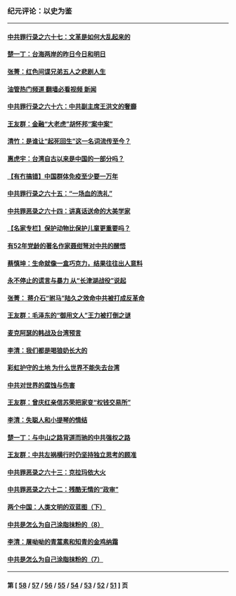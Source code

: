 ### 纪元评论：以史为鉴
---
#### [中共罪行录之六十七：文革是如何大乱起来的](../../pages/nsc1028/n13544416.md?02010330) 
#### [楚一丁：台海两岸的昨日今日和明日](../../pages/nsc1028/n13531468.md?02010330) 
#### [张菁：红色间谍兄弟五人之悲剧人生](../../pages/nsc1028/n13534128.md?02010330) 
#### [油管热门频道 翻墙必看视频 新闻](ok?02010330)
#### [中共罪行录之六十六：中共副主席王洪文的奢靡](../../pages/nsc1028/n13527941.md?02010330) 
#### [王友群：金融“大老虎”胡怀邦“案中案”](../../pages/nsc1028/n13523077.md?02010330) 
#### [清竹：是谁让“起死回生”这一名词流传至今？](../../pages/nsc1028/n13523254.md?02010330) 
#### [惠虎宇：台湾自古以来是中国的一部分吗？](../../pages/nsc1028/n13523034.md?02010330) 
#### [【有冇搞错】中国群体免疫至少要一万年](../../pages/nsc1028/n13516675.md?02010330) 
#### [中共罪行录之六十五：“一场血的洗礼”](../../pages/nsc1028/n13517785.md?02010330) 
#### [中共罪恶录之六十四：讲真话送命的大美学家](../../pages/nsc1028/n13512932.md?02010330) 
#### [【名家专栏】保护动物比保护儿童更重要吗？](../../pages/nsc1028/n13506846.md?02010330) 
#### [有52年党龄的著名作家聂绀弩对中共的醒悟](../../pages/nsc1028/n13508154.md?02010330) 
#### [蔡慎坤：生命就像一盒巧克力，结果往往出人意料](../../pages/nsc1028/n13497991.md?02010330) 
#### [永不停止的谎言与暴力 从“长津湖战役”说起](../../pages/nsc1028/n13494094.md?02010330) 
#### [张菁： 蒋介石“驸马”陆久之效命中共被打成反革命](../../pages/nsc1028/n13495439.md?02010330) 
#### [王友群：毛泽东的“御用文人”王力被打倒之谜](../../pages/nsc1028/n13493098.md?02010330) 
#### [麦克阿瑟的韩战及台湾预言](../../pages/nsc1028/n13479197.md?02010330) 
#### [李清：我们都是喝狼奶长大的](../../pages/nsc1028/n13471478.md?02010330) 
#### [彩虹护守的土地 为什么世界不能失去台湾](../../pages/nsc1028/n13476849.md?02010330) 
#### [中共对世界的腐蚀与伤害](../../pages/nsc1028/n13463833.md?02010330) 
#### [王友群：曾庆红亲信苏荣把家变“权钱交易所”](../../pages/nsc1028/n13463003.md?02010330) 
#### [李清：失聪人和小提琴的情结](../../pages/nsc1028/n13459280.md?02010330) 
#### [楚一丁：与中山之路背道而驰的中共强权之路](../../pages/nsc1028/n13437270.md?02010330) 
#### [王友群：中共左祸横行时仍坚持独立思考的顾准](../../pages/nsc1028/n13444722.md?02010330) 
#### [中共罪恶录之六十三：克拉玛依大火](../../pages/nsc1028/n13443384.md?02010330) 
#### [中共罪恶录之六十二：残酷无情的“政审”](../../pages/nsc1028/n13435894.md?02010330) 
#### [两个中国：人类文明的双蓝图（下）](../../pages/nsc1028/n13423132.md?02010330) 
#### [中共是怎么为自己涂脂抹粉的（8）](../../pages/nsc1028/n13432247.md?02010330) 
#### [李清：屠呦呦的青蒿素和知青的金鸡纳霜](../../pages/nsc1028/n13426884.md?02010330) 
#### [中共是怎么为自己涂脂抹粉的（7）](../../pages/nsc1028/n13431085.md?02010330) 

---
#### 第 [ [58](./58.md?02010330) / [57](./57.md?02010330) / [56](./56.md?02010330) / [55](./55.md?02010330) / [54](./54.md?02010330) / [53](./53.md?02010330) / [52](./52.md?02010330) / [51](./51.md?02010330) ] 页
